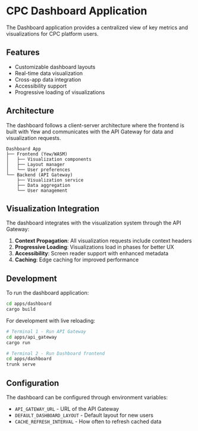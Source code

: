 # CPC Dashboard Application

The Dashboard application provides a centralized view of key metrics and visualizations for CPC platform users.

## Features

- Customizable dashboard layouts
- Real-time data visualization
- Cross-app data integration
- Accessibility support
- Progressive loading of visualizations

## Architecture

The dashboard follows a client-server architecture where the frontend is built with Yew and communicates with the API Gateway for data and visualization requests.

```
Dashboard App
├── Frontend (Yew/WASM)
│   ├── Visualization components
│   ├── Layout manager
│   └── User preferences
└── Backend (API Gateway)
    ├── Visualization service
    ├── Data aggregation
    └── User management
```

## Visualization Integration

The dashboard integrates with the visualization system through the API Gateway:

1. **Context Propagation**: All visualization requests include context headers
2. **Progressive Loading**: Visualizations load in phases for better UX
3. **Accessibility**: Screen reader support with enhanced metadata
4. **Caching**: Edge caching for improved performance

## Development

To run the dashboard application:

```bash
cd apps/dashboard
cargo build
```

For development with live reloading:

```bash
# Terminal 1 - Run API Gateway
cd apps/api_gateway
cargo run

# Terminal 2 - Run Dashboard frontend
cd apps/dashboard
trunk serve
```

## Configuration

The dashboard can be configured through environment variables:

- `API_GATEWAY_URL` - URL of the API Gateway
- `DEFAULT_DASHBOARD_LAYOUT` - Default layout for new users
- `CACHE_REFRESH_INTERVAL` - How often to refresh cached data